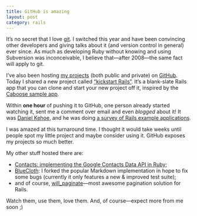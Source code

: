```yaml
---
title: GitHub is amazing
layout: post
category: rails
---
```


It’s no secret that I love [git][1]. I switched this year and have been convincing other developers and giving talks about it (and version control in general) ever since. As much as developing Ruby without knowing and using Subversion was inconceivable, I believe that—after 2008—the same fact will apply to git.

I’ve also been hosting [my projects][2] (both public and private) on [GitHub][3]. Today I shared a new project called [“kickstart Rails”][4]. It’s a blank-slate Rails app that you can clone and start your new project off it, inspired by the [Caboose sample app][5].

Within **one hour** of pushing it to GitHub, one person already started watching it, sent me a comment over email and even _blogged_ about it! It was [Daniel Kehoe][6], and he was doing [a survey of Rails example applications][7].

I was amazed at this turnaround time. I thought it would take weeks until people spot my little project and maybe consider using it. GitHub exposes my projects so much better.

My other stuff hosted there are:

* [Contacts: implementing the Google Contacts Data API in Ruby][8];
* [BlueCloth][9]: I forked the popular Markdown implementation in hope to fix some bugs (currently it only features a new & improved test suite);
* and of course, [will_paginate][10]—most awesome pagination solution for Rails.

Watch them, use them, love them. And, of course—expect more from me soon ;)


[1]: http://git.or.cz/  "Fast version control system"
[2]: http://github.com/mislav
[3]: http://github.com/  "Git repository hosting"
[4]: http://github.com/mislav/kickstart-rails/tree/master  "Kick-start your new project with a blank-slate Rails app"
[5]: http://caboose.org/articles/2007/4/3/caboose-sample-rails-application
[6]: http://originblog.wordpress.com/
[7]: http://originblog.wordpress.com/2008/02/18/standing-on-others-toes/
[8]: http://github.com/mislav/contacts/tree
[9]: http://github.com/mislav/bluecloth/tree
[10]: http://github.com/mislav/will_paginate/tree